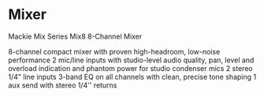 # Mixer

Mackie Mix Series Mix8 8-Channel Mixer

8-channel compact mixer with proven high-headroom, low-noise performance
2 mic/line inputs with studio-level audio quality, pan, level and overload indication and phantom power for studio condenser mics
2 stereo 1/4" line inputs
3-band EQ on all channels with clean, precise tone shaping
1 aux send with stereo 1/4'' returns
